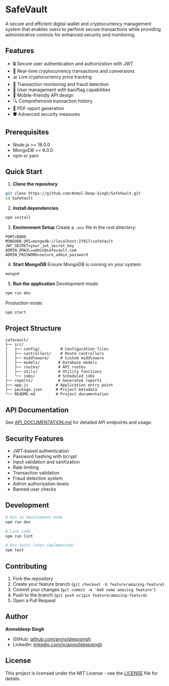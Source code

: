 # SafeVault

A secure and efficient digital wallet and cryptocurrency management system that enables users to perform secure transactions while providing administrative controls for enhanced security and monitoring.

## Features

- 🔒 Secure user authentication and authorization with JWT
- 💸 Real-time cryptocurrency transactions and conversions
- 📊 Live cryptocurrency price tracking
- 🎯 Transaction monitoring and fraud detection
- 👥 User management with ban/flag capabilities
- 📱 Mobile-friendly API design
- 🔍 Comprehensive transaction history
- 📄 PDF report generation
- 🛡️ Advanced security measures

## Prerequisites

- Node.js >= 18.0.0
- MongoDB >= 8.0.0
- npm or yarn

## Quick Start

1. **Clone the repository**
```bash
git clone https://github.com/Anmol-Deep-Singh/SafeVault.git
cd SafeVault
```

2. **Install dependencies**
```bash
npm install
```

3. **Environment Setup**
Create a `.env` file in the root directory:
```env
PORT=8000
MONGODB_URI=mongodb://localhost:27017/safeVault
JWT_SECRET=your_jwt_secret_key
ADMIN_EMAIL=admin@safevault.com
ADMIN_PASSWORD=secure_admin_password
```

4. **Start MongoDB**
Ensure MongoDB is running on your system:
```bash
mongod
```

5. **Run the application**
Development mode:
```bash
npm run dev
```

Production mode:
```bash
npm start
```

## Project Structure

```
safevault/
├── src/
│   ├── config/         # Configuration files
│   ├── controllers/    # Route controllers
│   ├── middleware/     # Custom middleware
│   ├── models/        # Database models
│   ├── routes/        # API routes
│   ├── utils/         # Utility functions
│   └── jobs/          # Scheduled jobs
├── reports/           # Generated reports
├── app.js            # Application entry point
├── package.json      # Project metadata
└── README.md         # Project documentation
```

## API Documentation

See [API_DOCUMENTATION.md](./API_DOCUMENTATION.md) for detailed API endpoints and usage.

## Security Features

- JWT-based authentication
- Password hashing with bcrypt
- Input validation and sanitization
- Rate limiting
- Transaction validation
- Fraud detection system
- Admin authorization levels
- Banned user checks

## Development

```bash
# Run in development mode
npm run dev

# Lint code
npm run lint

# Run tests (when implemented)
npm test
```

## Contributing

1. Fork the repository
2. Create your feature branch (`git checkout -b feature/amazing-feature`)
3. Commit your changes (`git commit -m 'Add some amazing feature'`)
4. Push to the branch (`git push origin feature/amazing-feature`)
5. Open a Pull Request

## Author

**Anmoldeep Singh**
- GitHub: [github.com/anmoldeepsingh](https://github.com/Anmol-Deep-Singh)
- LinkedIn: [linkedin.com/in/anmoldeepsingh](https://www.linkedin.com/in/anmoldeep-singh-066526202/)

## License

This project is licensed under the MIT License - see the [LICENSE](LICENSE) file for details.

